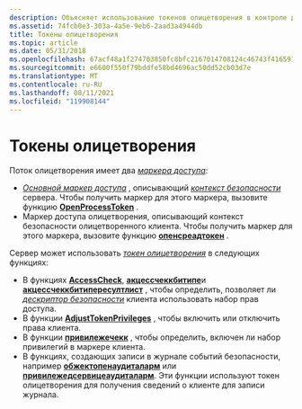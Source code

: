 ```yaml
---
description: Объясняет использование токенов олицетворения в контроле доступа.
ms.assetid: 74fcb0e3-303a-4a5e-9eb6-2aad3a4944db
title: Токены олицетворения
ms.topic: article
ms.date: 05/31/2018
ms.openlocfilehash: 67acf48a1f274703850fc8bfc2167014708124c46743f416591510b6c9ab559b
ms.sourcegitcommit: e6600f550f79bddfe58bd4696ac50dd52cb03d7e
ms.translationtype: MT
ms.contentlocale: ru-RU
ms.lasthandoff: 08/11/2021
ms.locfileid: "119908144"
---
```

# <a name="impersonation-tokens"></a>Токены олицетворения

Поток олицетворения имеет два [*маркера доступа*](/windows/desktop/SecGloss/a-gly):

-   [*Основной маркер доступа*](/windows/desktop/SecGloss/p-gly) , описывающий [*контекст безопасности*](/windows/desktop/SecGloss/s-gly) сервера. Чтобы получить маркер для этого маркера, вызовите функцию [**OpenProcessToken**](/windows/win32/api/processthreadsapi/nf-processthreadsapi-openprocesstoken) .
-   Маркер доступа олицетворения, описывающий контекст безопасности олицетворенного клиента. Чтобы получить маркер для этого маркера, вызовите функцию [**опенсреадтокен**](/windows/win32/api/processthreadsapi/nf-processthreadsapi-openthreadtoken) .

Сервер может использовать [*токен олицетворения*](/windows/desktop/SecGloss/i-gly) в следующих функциях:

-   В функциях [**AccessCheck**](/windows/win32/api/securitybaseapi/nf-securitybaseapi-accesscheck), [**акцессчеккбитипе**](/windows/win32/api/securitybaseapi/nf-securitybaseapi-accesscheckbytype)и [**акцессчеккбитипересултлист**](/windows/win32/api/securitybaseapi/nf-securitybaseapi-accesscheckbytyperesultlist) , чтобы определить, позволяет ли [*дескриптор безопасности*](/windows/desktop/SecGloss/s-gly) клиента использовать набор прав доступа.
-   В функции [**AdjustTokenPrivileges**](/windows/win32/api/securitybaseapi/nf-securitybaseapi-adjusttokenprivileges) , чтобы включить или отключить права клиента.
-   В функции [**привилежечекк**](/windows/win32/api/securitybaseapi/nf-securitybaseapi-privilegecheck) , чтобы определить, включен ли набор привилегий в маркере клиента.
-   В функциях, создающих записи в журнале событий безопасности, например [**обжектопенаудиталарм**](/windows/desktop/api/Winbase/nf-winbase-objectopenauditalarma) или [**привилежедсервицеаудиталарм**](/windows/desktop/api/Winbase/nf-winbase-privilegedserviceauditalarma). Эти функции используют токен олицетворения для получения сведений о клиенте для записи журнала.

 

 
